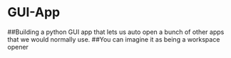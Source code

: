 # GUI-App

##Building a python GUI app that lets us auto open a bunch of other apps that we would normally use. 
##You can imagine it as being a workspace opener
